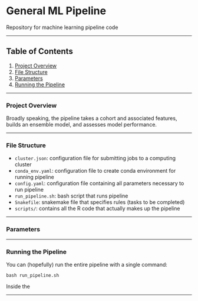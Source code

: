 # General ML Pipeline
Repository for machine learning pipeline code

<hr>

## Table of Contents
1. [Project Overview](#Project_Overview)
2. [File Structure](#Directory_Structure)
3. [Parameters](#Parameters)
3. [Running the Pipeline](#Running_the_Pipeline)

<hr>

### Project Overview <a name='Project_Overview'></a>
Broadly speaking, the pipeline takes a cohort and associated features, builds an ensemble model, and assesses model performance.

<hr>

### File Structure <a name='File_Structure'></a>
- `cluster.json`: configuration file for submitting jobs to a computing cluster
- `conda_env.yaml`: configuration file to create conda environment for running pipeline
- `config.yaml`: configuration file containing  all parameters necessary to run pipeline
- `run_pipeline.sh`: bash script that runs pipeline
- `Snakefile`: snakemake file that specifies rules (tasks to be completed)
- `scripts/`: contains all the R code that actually makes up the pipeline

<hr>

### Parameters <a name='Parameters'></a>


<hr>

### Running the Pipeline <a name='Running_the_Pipeline'></a>
You can (hopefully) run the entire pipeline with a single command:

```console
bash run_pipeline.sh
```

Inside the 

<hr>
